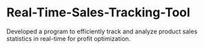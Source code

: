 # Real-Time-Sales-Tracking-Tool
Developed a program to efficiently track and analyze product sales statistics in real-time for profit optimization.
